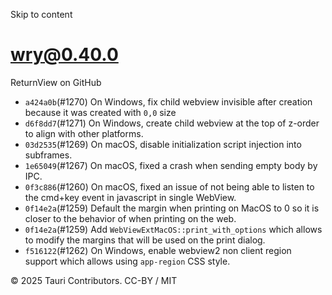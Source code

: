 Skip to content
# wry@0.40.0
ReturnView on GitHub
  * `a424a0b`(#1270) On Windows, fix child webview invisible after creation because it was created with `0,0` size
  * `d6f8dd7`(#1271) On Windows, create child webview at the top of z-order to align with other platforms.
  * `03d2535`(#1269) On macOS, disable initialization script injection into subframes.
  * `1e65049`(#1267) On macOS, fixed a crash when sending empty body by IPC.
  * `0f3c886`(#1260) On macOS, fixed an issue of not being able to listen to the cmd+key event in javascript in single WebView.
  * `0f14e2a`(#1259) Default the margin when printing on MacOS to 0 so it is closer to the behavior of when printing on the web.
  * `0f14e2a`(#1259) Add `WebViewExtMacOS::print_with_options` which allows to modify the margins that will be used on the print dialog.
  * `f516122`(#1262) On Windows, enable webview2 non client region support which allows using `app-region` CSS style.


© 2025 Tauri Contributors. CC-BY / MIT
